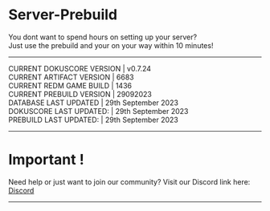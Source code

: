 # Server-Prebuild
You dont want to spend hours on setting up your server? <br>
Just use the prebuild and your on your way within 10 minutes!<br>

----
CURRENT DOKUSCORE VERSION  | v0.7.24<br>
CURRENT ARTIFACT VERSION   | 6683<br>
CURRENT REDM GAME BUILD    | 1436<br>
CURRENT PREBUILD VERSION   | 29092023<br>
DATABASE LAST UPDATED      | 29th September 2023<br>
DOKUSCORE LAST UPDATED:    | 29th September 2023<br>
PREBUILD LAST UPDATED:     | 29th September 2023

----
# Important !
Need help or just want to join our community?
Visit our Discord link here: [Discord](https://discord.com/invite/ksQRq25Hcz)

----
